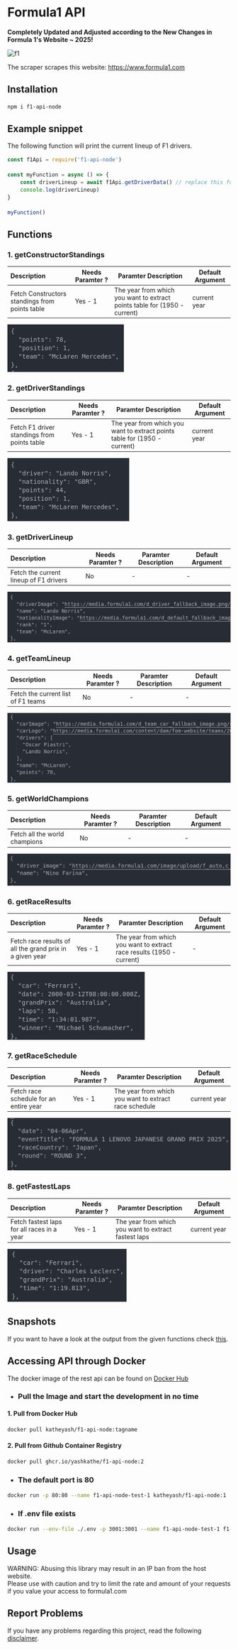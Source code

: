 # Formula1 API

**Completely Updated and Adjusted according to the New Changes in Formula 1's Website ~ 2025!**

![f1](https://logodownload.org/wp-content/uploads/2016/11/formula-1-logo-7.png)  

The scraper scrapes this website: <https://www.formula1.com>

## Installation

```bash
npm i f1-api-node
```

## Example snippet
  
The following function will print the current lineup of F1 drivers.

```javascript
const f1Api = require('f1-api-node') 

const myFunction = async () => {
    const driverLineup = await f1Api.getDriverData() // replace this function
    console.log(driverLineup)
}

myFunction()
```

## Functions

### **1. getConstructorStandings**  
  
| Description | Needs Paramter ? | Paramter Description | Default Argument |
|:------------|------------------|----------------------|------------------|
| Fetch Constructors standings from points table | Yes - 1 | The year from which you want to extract points table for (1950 - current) | current year |

![const stnd](./readme/constructor_standing.png)

### **2. getDriverStandings**

| Description | Needs Paramter ? | Paramter Description | Default Argument |
|:------------|------------------|----------------------|------------------|
| Fetch F1 driver standings from points table | Yes - 1 |  The year from which you want to extract points table for (1950 - current) | current year |

![driver stnd](./readme/driver_standing.png)

### **3. getDriverLineup**  

| Description | Needs Paramter ? | Paramter Description | Default Argument |
|:------------|------------------|----------------------|------------------|
| Fetch the current lineup of F1 drivers | No |  - | - |

![driver lineup](./readme/driver_lineup.png)

### **4. getTeamLineup**  

| Description | Needs Paramter ? | Paramter Description | Default Argument |
|:------------|------------------|----------------------|------------------|
| Fetch the current list of F1 teams | No |  - | - |

![team lineup](./readme/team_lineup.png)

### **5. getWorldChampions**  

| Description | Needs Paramter ? | Paramter Description | Default Argument |
|:------------|------------------|----------------------|------------------|
|   Fetch all the world champions   | No |  - | - |

![hall of fame](./readme/world_champion.png)

### **6. getRaceResults** 

| Description | Needs Paramter ? | Paramter Description | Default Argument |
|:------------|------------------|----------------------|------------------|
|   Fetch race results of all the grand prix in a given year   | Yes - 1  | The year from which you want to extract race results (1950 - current) | - |

![race results](./readme/race_results.png)

### **7. getRaceSchedule**
  
| Description | Needs Paramter ? | Paramter Description | Default Argument |
|:------------|------------------|----------------------|------------------|
| Fetch race schedule for an entire year | Yes - 1 | The year from which you want to extract race schedule | current year |

![alt text](/readme/race_schedule.png)

### **8. getFastestLaps**  
  
| Description | Needs Paramter ? | Paramter Description | Default Argument |
|:------------|------------------|----------------------|------------------|
| Fetch fastest laps for all races in a year | Yes - 1 | The year from which you want to extract fastest laps | current year |

![fastest lap](./readme/fastest_lap.png)

## Snapshots

If you want to have a look at the output from the given functions check [this](https://github.com/yashkathe/F1-API/tree/master/__tests__/__snapshots__).

## Accessing API through Docker

The docker image of the rest api can be found on [Docker Hub](https://hub.docker.com/repository/docker/katheyash/f1-api-node/general)

- ### Pull the Image and start the development in no time  

#### 1. Pull from Docker Hub

```bash
docker pull katheyash/f1-api-node:tagname
```

#### 2. Pull from Github Container Registry

```bash
docker pull ghcr.io/yashkathe/f1-api-node:2
```

- ### The default port is 80

```bash
docker run -p 80:80 --name f1-api-node-test-1 katheyash/f1-api-node:1
```

- ### If .env file exists

```bash
docker run --env-file ./.env -p 3001:3001 --name f1-api-node-test-1 f1-api-node:1
```

## Usage

WARNING: Abusing this library may result in an IP ban from the host website.  
Please use with caution and try to limit the rate and amount of your requests if you value your access to formula1.com

## Report Problems

If you have any problems regarding this project, read the following [disclaimer](https://github.com/yashkathe/F1-API/blob/master/DISCLAIMER.md).  
